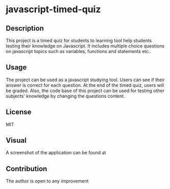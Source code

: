 # javascript-timed-quiz

## Description
This project is a timed quiz for students to learning tool help students testing their knowledge on Javascript. It includes multiple choice questions on javascript topics such as variables, functions and statements etc.. 

## Usage
The project can be used as a javascript studying tool. Users can see if their answer is correct for each question. At the end of the timed quiz, users will be graded. Also, the code base of this project can be used for testing other subjects' knowledge by changing the questions content. 

## License
MIT

## Visual
A screenshot of the application can be found at  

## Contribution 
The author is open to any improvement 
